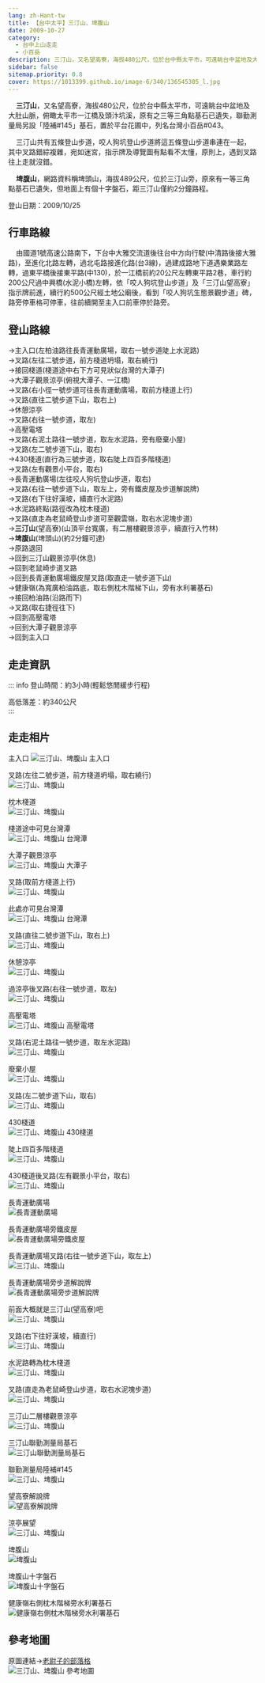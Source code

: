```yaml
---
lang: zh-Hant-tw
title: 【台中太平】三汀山、埤腹山
date: 2009-10-27
category: 
  - 台中上山走走
  - 小百岳
description: 三汀山，又名望高寮，海拔480公尺，位於台中縣太平市，可遠眺台中盆地及大肚山脈，俯瞰太平市一江橋及頭汴坑溪，原有之三等三角點基石已遺失，聯勤測量局另設「陸補#145」基石，置於平台花圃中，列名台灣小百岳#043。 三汀山共有五條登山步道，咬人狗坑登山步道將這五條登山步道串連在一起，其中叉路錯綜複雜，宛如迷宮，指示牌及導覽圖有點看不太懂，原則上，遇到叉路往上走就沒錯。
sidebar: false
sitemap.priority: 0.8
cover: https://1013399.github.io/image-6/340/136545305_l.jpg
---
```


    **三汀山**，又名望高寮，海拔480公尺，位於台中縣太平市，可遠眺台中盆地及大肚山脈，俯瞰太平市一江橋及頭汴坑溪，原有之三等三角點基石已遺失，聯勤測量局另設「陸補#145」基石，置於平台花圃中，列名台灣小百岳#043。  
<!-- more -->

    三汀山共有五條登山步道，咬人狗坑登山步道將這五條登山步道串連在一起，其中叉路錯綜複雜，宛如迷宮，指示牌及導覽圖有點看不太懂，原則上，遇到叉路往上走就沒錯。  

    **埤腹山**，網路資料稱埤頭山，海拔489公尺，位於三汀山旁，原來有一等三角點基石已遺失，但地面上有個十字盤石，距三汀山僅約2分鐘路程。  
  
登山日期：2009/10/25  
  
## 行車路線
    由國道1號高速公路南下，下台中大雅交流道後往台中方向行駛(中清路後接大雅路)，至進化北路左轉，過北屯路接進化路(台3線)，過建成路地下道遇樂業路左轉，過東平橋後接東平路(中130)，於一江橋前約20公尺左轉東平路2巷，車行約200公尺過中興橋(水泥小橋)左轉，依「咬人狗坑登山步道」及「三汀山望高寮」指示牌前進，續行約500公尺經土地公廟後，看到「咬人狗坑生態景觀步道」碑，路旁停車格可停車，往前續開至主入口前車停於路旁。  
  
## 登山路線
→主入口(左柏油路往長青運動廣場，取右一號步道陡上水泥路)  
→叉路(左往二號步道，前方棧道坍塌，取右繞行)  
→接回棧道(棧道途中右下方可見狀似台灣的大潭子)  
→大潭子觀景涼亭(俯視大潭子、一江橋)  
→叉路(右小徑一號步道可往長青運動廣場，取前方棧道上行)  
→叉路(直往二號步道下山，取右上)  
→休憩涼亭  
→叉路(右往一號步道，取左)  
→高壓電塔  
→叉路(右泥土路往一號步道，取左水泥路，旁有廢棄小屋)  
→叉路(左二號步道下山，取右)  
→430棧道(直行為三號步道，取右陡上四百多階棧道)  
→叉路(左有觀景小平台，取右)  
→長青運動廣場(左往咬人狗坑登山步道，取右)  
→叉路(右往一號步道下山，取左上，旁有鐵皮屋及步道解說牌)  
→叉路(右下往好漢坡，續直行水泥路)  
→水泥路終點(路徑改為枕木棧道)  
→叉路(直走為老鼠崎登山步道可至觀雲嶺，取右水泥塊步道)  
→**三汀山**(望高寮)(山頂平台寬廣，有二層樓觀景涼亭，續直行入竹林)  
→**埤****腹****山**(埤頭山)(約2分鐘可達)  
→原路退回  
→回到三汀山觀景涼亭(休息)  
→回到老鼠崎步道叉路  
→回到長青運動廣場鐵皮屋叉路(取直走一號步道下山)  
→健康嶺(為寬廣柏油路底，取右側枕木階梯下山，旁有水利署基石)  
→接回柏油路(沿路而下)  
→叉路(取右捷徑往下)  
→回到高壓電塔  
→回到大潭子觀景涼亭  
→回到主入口  
  

## 走走資訊
::: info
登山時間：約3小時(輕鬆悠閒緩步行程)  
  
高低落差：約340公尺  
:::

## 走走相片
主入口
![三汀山、埤腹山 主入口](https://1013399.github.io/image-6/340/136545131_l.jpg)

叉路(左往二號步道，前方棧道坍塌，取右繞行)  
![三汀山、埤腹山](https://1013399.github.io/image-6/340/136545223_l.jpg)

枕木棧道  
![三汀山、埤腹山](https://1013399.github.io/image-6/340/136545228_l.jpg)

棧道途中可見台灣潭  
![三汀山、埤腹山 台灣潭](https://1013399.github.io/image-6/340/136545305_l.jpg)

大潭子觀景涼亭  
![三汀山、埤腹山 大潭子](https://1013399.github.io/image-6/340/136545348_l.jpg)

叉路(取前方棧道上行)  
![三汀山、埤腹山](https://1013399.github.io/image-6/340/136545354_l.jpg)

此處亦可見台灣潭  
![三汀山、埤腹山 台灣潭](https://1013399.github.io/image-6/340/136545358_l.jpg)

叉路(直往二號步道下山，取右上)  
![三汀山、埤腹山](https://1013399.github.io/image-6/340/136545362_l.jpg)

休憩涼亭  
![三汀山、埤腹山](https://1013399.github.io/image-6/340/136545368_l.jpg)

過涼亭後叉路(右往一號步道，取左)  
![三汀山、埤腹山](https://1013399.github.io/image-6/340/136545375_l.jpg)

高壓電塔  
![三汀山、埤腹山 高壓電塔](https://1013399.github.io/image-6/340/136545380_l.jpg)

叉路(右泥土路往一號步道，取左水泥路)  
![三汀山、埤腹山](https://1013399.github.io/image-6/340/136545383_l.jpg)

廢棄小屋  
![三汀山、埤腹山](https://1013399.github.io/image-6/340/136545450_l.jpg)

叉路(左二號步道下山，取右)  
![三汀山、埤腹山](https://1013399.github.io/image-6/340/136545462_l.jpg)

430棧道  
![三汀山、埤腹山 430棧道](https://1013399.github.io/image-6/340/136545469_l.jpg)

陡上四百多階棧道  
![三汀山、埤腹山](https://1013399.github.io/image-6/340/136545478_l.jpg)

430棧道後叉路(左有觀景小平台，取右)  
![三汀山、埤腹山](https://1013399.github.io/image-6/340/136545486_l.jpg)

長青運動廣場  
![長青運動廣場](https://1013399.github.io/image-6/340/136545498_l.jpg)

長青運動廣場旁鐵皮屋  
![長青運動廣場旁鐵皮屋](https://1013399.github.io/image-6/340/136545506_l.jpg)

長青運動廣場叉路(右往一號步道下山，取左上)  
![三汀山、埤腹山](https://1013399.github.io/image-6/340/136545512_l.jpg)

長青運動廣場旁步道解說牌  
![長青運動廣場旁步道解說牌](https://1013399.github.io/image-6/340/136545518_l.jpg)

前面大概就是三汀山(望高寮)吧  
![三汀山、埤腹山](https://1013399.github.io/image-6/340/136545653_l.jpg)

叉路(右下往好漢坡，續直行)  
![三汀山、埤腹山](https://1013399.github.io/image-6/340/136545662_l.jpg)

水泥路轉為枕木棧道  
![三汀山、埤腹山](https://1013399.github.io/image-6/340/136545671_l.jpg)

叉路(直走為老鼠崎登山步道，取右水泥塊步道)  
![三汀山、埤腹山](https://1013399.github.io/image-6/340/136545808_l.jpg)

三汀山二層樓觀景涼亭  
![三汀山、埤腹山](https://1013399.github.io/image-6/340/136545872_l.jpg)

三汀山聯勤測量局基石  
![三汀山聯勤測量局基石](https://1013399.github.io/image-6/340/136545879_l.jpg)

聯勤測量局陸補#145  
![三汀山、埤腹山](https://1013399.github.io/image-6/340/136545885_l.jpg)

望高寮解說牌  
![望高寮解說牌](https://1013399.github.io/image-6/340/136545888_l.jpg)

涼亭展望  
![三汀山、埤腹山](https://1013399.github.io/image-6/340/136545897_l.jpg)

埤腹山  
![埤腹山](https://1013399.github.io/image-6/340/136545904_l.jpg)

埤腹山十字盤石  
![埤腹山十字盤石](https://1013399.github.io/image-6/340/136545909_l.jpg)

健康嶺右側枕木階梯旁水利署基石  
![健康嶺右側枕木階梯旁水利署基石](https://1013399.github.io/image-6/340/136546134_l.jpg)

## 參考地圖
原圖連結→[老尉子的部落格](http://blog.xuite.net/laoweiz/blog/15439387)  
![三汀山、埤腹山 參考地圖](https://1013399.github.io/image-6/340/136546163_l.jpg)